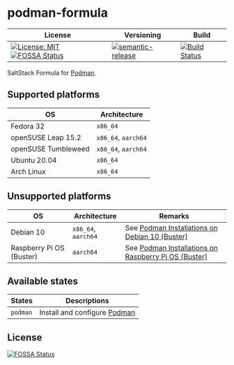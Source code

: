 # podman-formula

| License | Versioning | Build |
| ------- | ---------- | ----- |
| [![License: MIT](https://img.shields.io/badge/License-MIT-yellow.svg)](https://opensource.org/licenses/MIT) [![FOSSA Status](https://app.fossa.com/api/projects/git%2Bgithub.com%2Fextra2000%2Fpodman-formula.svg?type=shield)](https://app.fossa.com/projects/git%2Bgithub.com%2Fextra2000%2Fpodman-formula?ref=badge_shield) | [![semantic-release](https://img.shields.io/badge/%20%20%F0%9F%93%A6%F0%9F%9A%80-semantic--release-e10079.svg)](https://github.com/semantic-release/semantic-release) | [![Build Status](https://travis-ci.com/extra2000/podman-formula.svg?branch=master)](https://travis-ci.com/extra2000/podman-formula) |

SaltStack Formula for [Podman](https://podman.io/).


## Supported platforms

| OS | Architecture |
| -- | ------------ |
| Fedora 32 | `x86_64` |
| openSUSE Leap 15.2 | `x86_64`, `aarch64` |
| openSUSE Tumbleweed | `x86_64`, `aarch64` |
| Ubuntu 20.04 | `x86_64` |
| Arch Linux | `x86_64` |


## Unsupported platforms

| OS | Architecture | Remarks |
| -- | ------------ | ------- |
| Debian 10 | `x86_64`, `aarch64` | See [Podman Installations on Debian 10 (Buster)](docs/debian-10-installations.md) |
| Raspberry Pi OS (Buster) | `aarch64` | See [Podman Installations on Raspberry Pi OS (Buster)](docs/rpi-buster-installations.md) |


## Available states

| States | Descriptions |
| ------ | ------------ |
| `podman` | Install and configure [Podman](https://podman.io/) |


## License

[![FOSSA Status](https://app.fossa.com/api/projects/git%2Bgithub.com%2Fextra2000%2Fpodman-formula.svg?type=large)](https://app.fossa.com/projects/git%2Bgithub.com%2Fextra2000%2Fpodman-formula?ref=badge_large)
